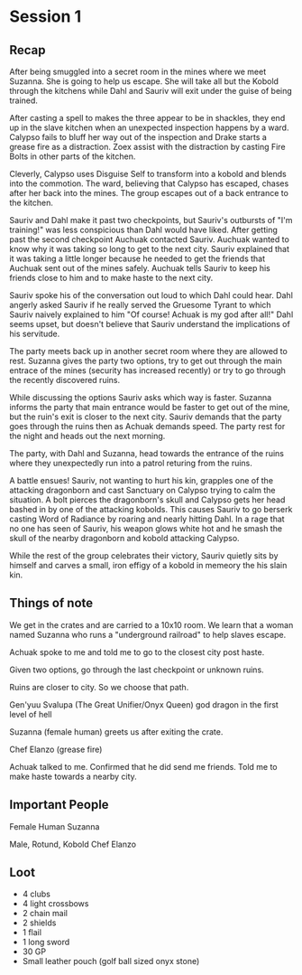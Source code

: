 # Session 1

## Recap
After being smuggled into a secret room in the mines where we meet Suzanna. She is going to help us escape. She will take all but the Kobold through the kitchens while Dahl and Sauriv will exit under the guise of being trained.

After casting a spell to makes the three appear to be in shackles, they end up in the slave kitchen when an unexpected inspection happens by a ward. Calypso fails to bluff her way out of the inspection and Drake starts a grease fire as a distraction. Zoex assist with the distraction by casting Fire Bolts in other parts of the kitchen.

Cleverly, Calypso uses Disguise Self to transform into a kobold and blends into the commotion. The ward, believing that Calypso has escaped, chases after her back into the mines. The group escapes out of a back entrance to the kitchen.

Sauriv and Dahl make it past two checkpoints, but Sauriv's outbursts of "I'm training!" was less conspicious than Dahl would have liked. After getting past the second checkpoint Auchuak contacted Sauriv. Auchuak wanted to know why it was taking so long to get to the next city. Sauriv explained that it was taking a little longer because he needed to get the friends that Auchuak sent out of the mines safely. Auchuak tells Sauriv to keep his friends close to him and to make haste to the next city.

Sauriv spoke his of the conversation out loud to which Dahl could hear. Dahl angerly asked Sauriv if he really served the Gruesome Tyrant to which Sauriv naively explained to him "Of course! Achuak is my god after all!" Dahl seems upset, but doesn't believe that Sauriv understand the implications of his servitude.

The party meets back up in another secret room where they are allowed to rest. Suzanna gives the party two options, try to get out through the main entrace of the mines (security has increased recently) or try to go through the recently discovered ruins.

While discussing the options Sauriv asks which way is faster. Suzanna informs the party that main entrance would be faster to get out of the mine, but the ruin's exit is closer to the next city. Sauriv demands that the party goes through the ruins then as Achuak demands speed. The party rest for the night and heads out the next morning.

The party, with Dahl and Suzanna, head towards the entrance of the ruins where they unexpectedly run into a patrol returing from the ruins.

A battle ensues! Sauriv, not wanting to hurt his kin, grapples one of the attacking dragonborn and cast Sanctuary on Calypso trying to calm the situation. A bolt pierces the dragonborn's skull and Calypso gets her head bashed in by one of the attacking kobolds. This causes Sauriv to go berserk casting Word of Radiance by roaring and nearly hitting Dahl. In a rage that no one has seen of Sauriv, his weapon glows white hot and he smash the skull of the nearby dragonborn and kobold attacking Calypso.

While the rest of the group celebrates their victory, Sauriv quietly sits by himself and carves a small, iron effigy of a kobold in memeory the his slain kin.

## Things of note

We get in the crates and are carried to a 10x10 room. We learn that a woman named Suzanna who runs a "underground railroad" to help slaves escape.

Achuak spoke to me and told me to go to the closest city post haste.

Given two options, go through the last checkpoint or unknown ruins.

Ruins are closer to city. So we choose that path.

Gen'yuu Svalupa  (The Great Unifier/Onyx Queen) god dragon in the first level of hell

Suzanna (female human) greets us after exiting the crate.

Chef Elanzo (grease fire)

Achuak talked to me. Confirmed that he did send me friends. Told me to make haste towards a nearby city.

## Important People
Female Human Suzanna 

Male, Rotund, Kobold Chef Elanzo


## Loot
- 4 clubs
- 4 light crossbows
- 2 chain mail
- 2 shields
- 1 flail
- 1 long sword
- 30 GP
- Small leather pouch (golf ball sized onyx stone)
